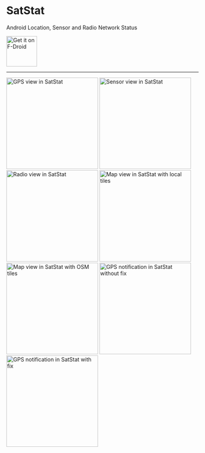 SatStat
=======

Android Location, Sensor and Radio Network Status

<a href="https://f-droid.org/packages/com.vonglasow.michael.satstat/" target="_blank">
<img src="https://f-droid.org/badge/get-it-on.png" alt="Get it on F-Droid" height="80"/></a>

---

<img alt="GPS view in SatStat" src="https://mvglasow.github.io/satstat/screenshots/satstat-gps.png" width="240px" />&nbsp;<img alt="Sensor view in SatStat" src="https://mvglasow.github.io/satstat/screenshots/satstat-sensors.png" width="240px" />&nbsp;<img alt="Radio view in SatStat" src="https://mvglasow.github.io/satstat/screenshots/satstat-radio.png" width="240px" />&nbsp;<img alt="Map view in SatStat with local tiles" src="https://mvglasow.github.io/satstat/screenshots/satstat-map.png" width="240px" />&nbsp;<img alt="Map view in SatStat with OSM tiles" src="https://mvglasow.github.io/satstat/screenshots/satstat-map2.png" width="240px" />&nbsp;<img alt="GPS notification in SatStat without fix" src="https://mvglasow.github.io/satstat/screenshots/satstat-search.png" width="240px" />&nbsp;<img alt="GPS notification in SatStat with fix" src="https://mvglasow.github.io/satstat/screenshots/satstat-fix.png" width="240px" />
